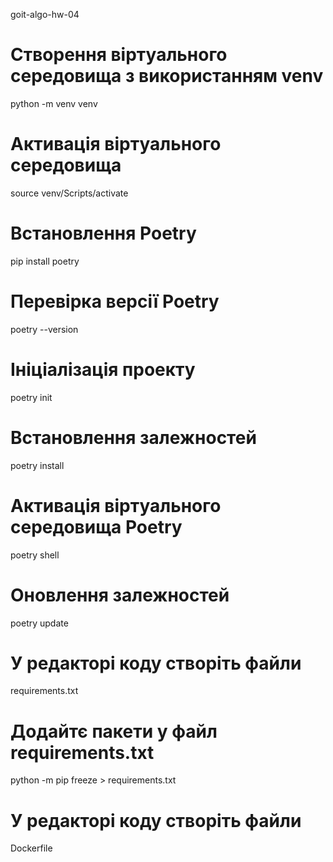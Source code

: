 goit-algo-hw-04

# Створення віртуального середовища з використанням venv

python -m venv venv

# Активація віртуального середовища

source venv/Scripts/activate

# Встановлення Poetry

pip install poetry

# Перевірка версії Poetry

poetry --version

# Ініціалізація проекту

poetry init

# Встановлення залежностей

poetry install

# Активація віртуального середовища Poetry

poetry shell

# Оновлення залежностей

poetry update

# У редакторі коду створіть файли

requirements.txt

# Додайтє пакети у файл requirements.txt

python -m pip freeze > requirements.txt

# У редакторі коду створіть файли

Dockerfile
